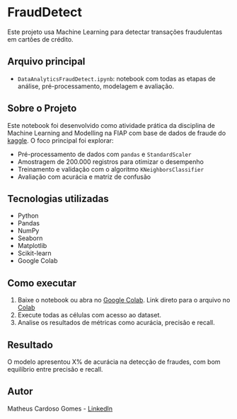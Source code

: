 # FraudDetect

Este projeto usa Machine Learning para detectar transações fraudulentas em cartões de crédito.

## Arquivo principal
- `DataAnalyticsFraudDetect.ipynb`: notebook com todas as etapas de análise, pré-processamento, modelagem e avaliação.

## Sobre o Projeto

Este notebook foi desenvolvido como atividade prática da disciplina de Machine Learning and Modelling na FIAP com base de dados de fraude do [kaggle](https://www.kaggle.com/datasets/dhanushnarayananr/credit-card-fraud/data). O foco principal foi explorar:

- Pré-processamento de dados com `pandas` e `StandardScaler`
- Amostragem de 200.000 registros para otimizar o desempenho
- Treinamento e validação com o algoritmo `KNeighborsClassifier`
- Avaliação com acurácia e matriz de confusão

## Tecnologias utilizadas
- Python
- Pandas
- NumPy
- Seaborn
- Matplotlib
- Scikit-learn
- Google Colab

## Como executar
1. Baixe o notebook ou abra no [Google Colab](https://colab.research.google.com/). Link direto para o arquivo no [Colab](https://colab.research.google.com/drive/1IdN8LnvkB_m1mFL-OrdKCM3kblCoqPlV?usp=sharing)
2. Execute todas as células com acesso ao dataset.
3. Analise os resultados de métricas como acurácia, precisão e recall.

## Resultado
O modelo apresentou X% de acurácia na detecção de fraudes, com bom equilíbrio entre precisão e recall.


## Autor
Matheus Cardoso Gomes - [LinkedIn](www.linkedin.com/in/matheus-cardoso-70552b138)
